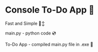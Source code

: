 # Console To-Do App 📁
Fast and Simple 🙂‍↕️

main.py - python code 💿

To-Do App - compiled main.py file in .exe 📀



